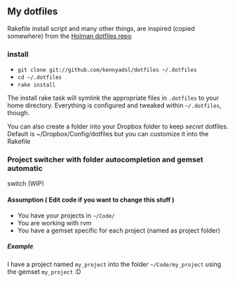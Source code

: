 ## My dotfiles

Rakefile install script and many other things, are inspired (copied somewhere) from the [Holman dotfiles repo](https://github.com/holman/dotfiles)

### install

- `git clone git://github.com/kennyadsl/dotfiles ~/.dotfiles`
- `cd ~/.dotfiles`
- `rake install`

The install rake task will symlink the appropriate files in `.dotfiles` to your
home directory. Everything is configured and tweaked within `~/.dotfiles`,
though.

You can also create a folder into your Dropbox folder to keep *secret* dotfiles.
Default is ~/Dropbox/Config/dotfiles but you can customize it into the Rakefile

### Project switcher with folder autocompletion and gemset automatic
switch (WIP)

#### Assumption ( Edit code if you want to change this stuff )

- You have your projects in `~/Code/`
- You are working with rvm
- You have a gemset specific for each project (named as project folder)

##### Example
I have a project named `my_project` into the folder `~/Code/my_project`
using the gemset `my_project` :D


